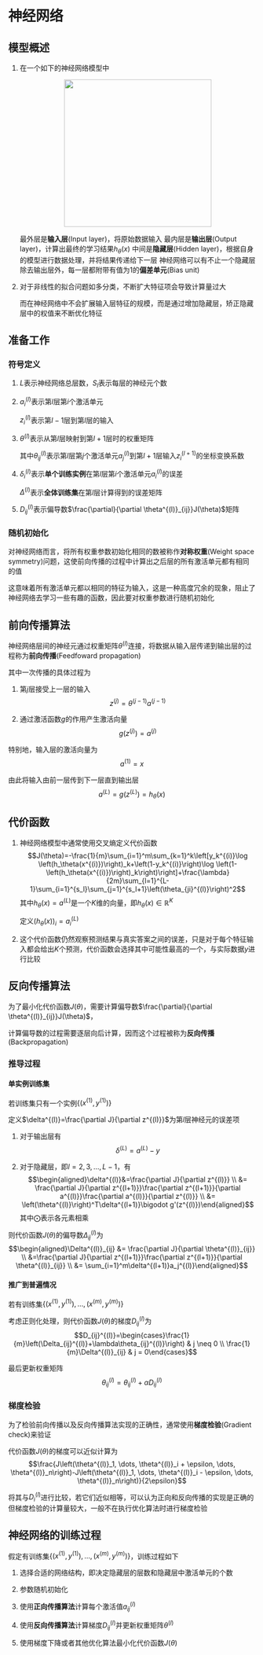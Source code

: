 # 神经网络

## 模型概述

1. 在一个如下的神经网络模型中

    <div align="center"><img src="https://s2.ax1x.com/2019/03/01/kbKDFH.png" style="height:300px"/></div>

    最外层是**输入层**(Input layer)，将原始数据输入
    最内层是**输出层**(Output layer)，计算出最终的学习结果$h_\theta(x)$
    中间是**隐藏层**(Hidden layer)，根据自身的模型进行数据处理，并将结果传递给下一层
    神经网络可以有不止一个隐藏层
    除去输出层外，每一层都附带有值为1的**偏差单元**(Bias unit)

2. 对于非线性的拟合问题如多分类，不断扩大特征项会导致计算量过大

    而在神经网络中不会扩展输入层特征的规模，而是通过增加隐藏层，矫正隐藏层中的权值来不断优化特征

## 准备工作

### 符号定义

1. $L$表示神经网络总层数，$S_l$表示每层的神经元个数

2. $a_i^{(l)}$表示第$l$层第$i$个激活单元

    $z_i^{(l)}$表示第$l-1$层到第$l$层的输入

3. $\theta^{(l)}$表示从第$l$层映射到第$l+1$层时的权重矩阵

    其中$\theta^{(l)}_{ij}$表示第$l$层第$j$个激活单元$a^{(l)}_j$到第$l+1$层输入$z^{(l+1)}_i$的坐标变换系数

4. $\delta_i^{(l)}$表示**单个训练实例**在第$l$层第$i$个激活单元$a_i^{(l)}$的误差

    $\Delta^{(l)}$表示**全体训练集**在第$l$层计算得到的误差矩阵

5. $D_{ij}^{(l)}$表示偏导数$\frac{\partial}{\partial \theta^{(l)}_{ij}}J(\theta)$矩阵

### 随机初始化

对神经网络而言，将所有权重参数初始化相同的数被称作**对称权重**(Weight space symmetry)问题，这使前向传播的过程中计算出之后层的所有激活单元都有相同的值

这意味着所有激活单元都以相同的特征为输入，这是一种高度冗余的现象，阻止了神经网络去学习一些有趣的函数，因此要对权重参数进行随机初始化

## 前向传播算法

神经网络层间的神经元通过权重矩阵$\theta^{(l)}$连接，将数据从输入层传递到输出层的过程称为**前向传播**(Feedfoward propagation)

其中一次传播的具体过程为

1. 第$j$层接受上一层的输入$$z^{(j)}=\theta^{(j-1)}a^{(j-1)}$$

2. 通过激活函数$g$的作用产生激活向量$$g(z^{(j)})=a^{(j)}$$

特别地，输入层的激活向量为$$a^{(1)}=x$$

由此将输入由前一层传到下一层直到输出层$$a^{(L)}=g(z^{(L)})=h_\theta(x)$$

## 代价函数

1. 神经网络模型中通常使用交叉熵定义代价函数$$J(\theta)=-\frac{1}{m}\sum_{i=1}^m\sum_{k=1}^k\left[y_k^{(i)}\log \left(h_\theta(x^{(i)})\right)_k+\left(1-y_k^{(i)}\right)\log \left(1-\left(h_\theta(x^{(i)})\right)_k\right)\right]+\frac{\lambda}{2m}\sum_{l=1}^{L-1}\sum_{i=1}^{s_l}\sum_{j=1}^{s_l+1}\left(\theta_{ji}^{(l)}\right)^2$$其中$h_\theta(x)=a^{(L)}$是一个$K$维的向量，即$h_\theta(x)\in \mathbb{R}^K$

    定义$\big(h_\theta(x)\big)_i = a^{(L)}_i$

2. 这个代价函数仍然观察预测结果与真实答案之间的误差，只是对于每个特征输入都会给出$K$个预测，代价函数会选择其中可能性最高的一个，与实际数据$y$进行比较

## 反向传播算法

为了最小化代价函数$J(\theta)$，需要计算偏导数$\frac{\partial}{\partial \theta^{(l)}_{ij}}J(\theta)$，

计算偏导数的过程需要逐层向后计算，因而这个过程被称为**反向传播**(Backpropagation)

### 推导过程

#### 单实例训练集

若训练集只有一个实例$\left\{\left(x^{(1)}, y^{(1)}\right)\right\}$

定义$\delta^{(l)}=\frac{\partial J}{\partial z^{(l)}}$为第$l$层神经元的误差项

1. 对于输出层有$$\delta^{(L)}=a^{(L)}-y$$

2. 对于隐藏层，即$l=2,3,\dots,L-1$，有$$\begin{aligned}\delta^{(l)}&=\frac{\partial J}{\partial z^{(l)}} \\ &= \frac{\partial J}{\partial z^{(l+1)}}\frac{\partial z^{(l+1)}}{\partial a^{(l)}}\frac{\partial a^{(l)}}{\partial z^{(l)}} \\ &= \left(\theta^{(l)}\right)^T\delta^{(l+1)}\bigodot g'(z^{(l)})\end{aligned}$$其中$\bigodot$表示各元素相乘

则代价函数$J(\theta)$的偏导数$\Delta^{(l)}_{ij}$为$$\begin{aligned}\Delta^{(l)}_{ij} &= \frac{\partial J}{\partial \theta^{(l)}_{ij}} \\ &=\frac{\partial J}{\partial z^{(l+1)}}\frac{\partial z^{(l+1)}}{\partial \theta^{(l)}_{ij}} \\ &= \sum_{i=1}^m\delta^{(l+1)}a_j^{(l)}\end{aligned}$$

#### 推广到普遍情况

若有训练集$\left\{\left(x^{(1)}, y^{(1)}\right), \dots, \left(x^{(m)}, y^{(m)}\right)\right\}$

考虑正则化处理，则代价函数$J(\theta)$的梯度$D^{(l)}_{ij}$为$$D_{ij}^{(l)}=\begin{cases}\frac{1}{m}\left(\Delta_{ij}^{(l)}+\lambda\theta_{ij}^{(l)}\right) & j \neq 0 \\ \frac{1}{m}\Delta^{(l)}_{ij} & j = 0\end{cases}$$

最后更新权重矩阵$$\theta^{(l)}_{ij}=\theta^{(l)}_{ij}+\alpha D^{(l)}_{ij}$$

### 梯度检验

为了检验前向传播以及反向传播算法实现的正确性，通常使用**梯度检验**(Gradient check)来验证

代价函数$J(\theta)$的梯度可以近似计算为$$\frac{J\left(\theta^{(l)}_1, \dots, \theta^{(l)}_i + \epsilon, \dots, \theta^{(l)}_n\right)-J\left(\theta^{(l)}_1, \dots, \theta^{(l)}_i - \epsilon, \dots, \theta^{(l)}_n\right)}{2\epsilon}$$

将其与$D^{(l)}_i$进行比较，若它们近似相等，可以认为正向和反向传播的实现是正确的
但梯度检验的计算量较大，一般不在执行优化算法时进行梯度检验

## 神经网络的训练过程

假定有训练集$\left\{\left(x^{(1)}, y^{(1)}\right), \dots, \left(x^{(m)}, y^{(m)}\right)\right\}$，训练过程如下

1. 选择合适的网络结构，即决定隐藏层的层数和隐藏层中激活单元的个数

2. 参数随机初始化

3. 使用**正向传播算法**计算每个激活值$a_{ij}^{(l)}$

4. 使用**反向传播算法**计算梯度$D_{ij}^{(l)}$并更新权重矩阵$\theta^{(l)}$

5. 使用梯度下降或者其他优化算法最小化代价函数$J(\theta)$